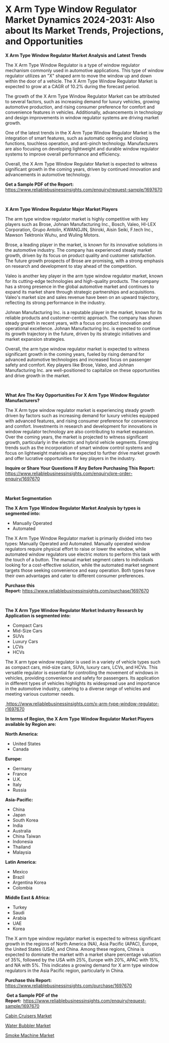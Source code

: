 <p><h1>X Arm Type Window Regulator Market Dynamics 2024-2031: Also about Its Market Trends, Projections, and Opportunities</h1></p><p><strong>X Arm Type Window Regulator Market Analysis and Latest Trends</strong></p>
<p><p>The X Arm Type Window Regulator is a type of window regulator mechanism commonly used in automotive applications. This type of window regulator utilizes an "X" shaped arm to move the window up and down within the door of a vehicle. The X Arm Type Window Regulator Market is expected to grow at a CAGR of 10.2% during the forecast period.</p><p>The growth of the X Arm Type Window Regulator Market can be attributed to several factors, such as increasing demand for luxury vehicles, growing automotive production, and rising consumer preference for comfort and convenience features in vehicles. Additionally, advancements in technology and design improvements in window regulator systems are driving market growth.</p><p>One of the latest trends in the X Arm Type Window Regulator Market is the integration of smart features, such as automatic opening and closing functions, touchless operation, and anti-pinch technology. Manufacturers are also focusing on developing lightweight and durable window regulator systems to improve overall performance and efficiency.</p><p>Overall, the X Arm Type Window Regulator Market is expected to witness significant growth in the coming years, driven by continued innovation and advancements in automotive technology.</p></p>
<p><strong>Get a Sample PDF of the Report:&nbsp;</strong> <a href="https://www.reliablebusinessinsights.com/enquiry/request-sample/1697670">https://www.reliablebusinessinsights.com/enquiry/request-sample/1697670</a></p>
<p>&nbsp;</p>
<p><strong>X Arm Type Window Regulator Major Market Players</strong></p>
<p><p>The arm type window regulator market is highly competitive with key players such as Brose, Johnan Manufacturing Inc., Bosch, Valeo, HI-LEX Corporation, Grupo Antolin, KWANGJIN, Shiroki, Aisin Seiki, F.tech Inc., Mawson Tektronix Wuhu, and Wuling Motors. </p><p>Brose, a leading player in the market, is known for its innovative solutions in the automotive industry. The company has experienced steady market growth, driven by its focus on product quality and customer satisfaction. The future growth prospects of Brose are promising, with a strong emphasis on research and development to stay ahead of the competition. </p><p>Valeo is another key player in the arm type window regulator market, known for its cutting-edge technologies and high-quality products. The company has a strong presence in the global automotive market and continues to expand its market share through strategic partnerships and acquisitions. Valeo's market size and sales revenue have been on an upward trajectory, reflecting its strong performance in the industry. </p><p>Johnan Manufacturing Inc. is a reputable player in the market, known for its reliable products and customer-centric approach. The company has shown steady growth in recent years, with a focus on product innovation and operational excellence. Johnan Manufacturing Inc. is expected to continue its growth trajectory in the future, driven by its strategic initiatives and market expansion strategies. </p><p>Overall, the arm type window regulator market is expected to witness significant growth in the coming years, fueled by rising demand for advanced automotive technologies and increased focus on passenger safety and comfort. Key players like Brose, Valeo, and Johnan Manufacturing Inc. are well-positioned to capitalize on these opportunities and drive growth in the market.</p></p>
<p>&nbsp;</p>
<p><strong>What Are The Key Opportunities For X Arm Type Window Regulator Manufacturers?</strong></p>
<p><p>The X Arm type window regulator market is experiencing steady growth driven by factors such as increasing demand for luxury vehicles equipped with advanced features, and rising consumer preference for convenience and comfort. Investments in research and development for innovations in window regulator technology are also contributing to market expansion. Over the coming years, the market is projected to witness significant growth, particularly in the electric and hybrid vehicle segments. Emerging trends such as the incorporation of smart window control systems and focus on lightweight materials are expected to further drive market growth and offer lucrative opportunities for key players in the industry.</p></p>
<p><strong>Inquire or Share Your Questions If Any Before Purchasing This Report:</strong> <a href="https://www.reliablebusinessinsights.com/enquiry/pre-order-enquiry/1697670">https://www.reliablebusinessinsights.com/enquiry/pre-order-enquiry/1697670</a></p>
<p>&nbsp;</p>
<p><strong>Market Segmentation</strong></p>
<p><strong>The X Arm Type Window Regulator Market Analysis by types is segmented into:</strong></p>
<p><ul><li>Manually Operated</li><li>Automated</li></ul></p>
<p><p>The X Arm Type Window Regulator market is primarily divided into two types: Manually Operated and Automated. Manually operated window regulators require physical effort to raise or lower the window, while automated window regulators use electric motors to perform this task with the touch of a button. The manual market segment caters to individuals looking for a cost-effective solution, while the automated market segment targets those seeking convenience and easy operation. Both types have their own advantages and cater to different consumer preferences.</p></p>
<p><strong>Purchase this Report:&nbsp;</strong><a href="https://www.reliablebusinessinsights.com/purchase/1697670">https://www.reliablebusinessinsights.com/purchase/1697670</a></p>
<p>&nbsp;</p>
<p><strong>The X Arm Type Window Regulator Market Industry Research by Application is segmented into:</strong></p>
<p><ul><li>Compact Cars</li><li>Mid-Size Cars</li><li>SUVs</li><li>Luxury Cars</li><li>LCVs</li><li>HCVs</li></ul></p>
<p><p>The X arm type window regulator is used in a variety of vehicle types such as compact cars, mid-size cars, SUVs, luxury cars, LCVs, and HCVs. This versatile regulator is essential for controlling the movement of windows in vehicles, providing convenience and safety for passengers. Its application in different types of vehicles highlights its widespread use and importance in the automotive industry, catering to a diverse range of vehicles and meeting various customer needs.</p></p>
<p><a href="https://www.reliablebusinessinsights.com/x-arm-type-window-regulator-r1697670">&nbsp;https://www.reliablebusinessinsights.com/x-arm-type-window-regulator-r1697670</a></p>
<p><strong>In terms of Region, the X Arm Type Window Regulator Market Players available by Region are:</strong></p>
<p>
    <p> <strong> North America: </strong>
        <ul>
            <li>United States</li>
            <li>Canada</li>
        </ul>
        </p> 
    <p> <strong> Europe: </strong>
        <ul>
            <li>Germany</li>
            <li>France</li>
            <li>U.K.</li>
            <li>Italy</li>
            <li>Russia</li>
        </ul>
        </p> 
    <p> <strong> Asia-Pacific: </strong>
        <ul>
            <li>China</li>
            <li>Japan</li>
            <li>South Korea</li>
            <li>India</li>
            <li>Australia</li>
            <li>China Taiwan</li>
            <li>Indonesia</li>
            <li>Thailand</li>
            <li>Malaysia</li>
        </ul>
        </p> 
    <p> <strong> Latin America: </strong>
        <ul>
            <li>Mexico</li>
            <li>Brazil</li>
            <li>Argentina Korea</li>
            <li>Colombia</li>
        </ul>
        </p> 
    <p> <strong> Middle East & Africa: </strong>
        <ul>
            <li>Turkey</li>
            <li>Saudi</li>
            <li>Arabia</li>
            <li>UAE</li>
            <li>Korea</li>
        </ul>
    </p>
    </p>
<p><p>The X arm type window regulator market is expected to witness significant growth in the regions of North America (NA), Asia Pacific (APAC), Europe, the United States (USA), and China. Among these regions, China is expected to dominate the market with a market share percentage valuation of 35%, followed by the USA with 25%, Europe with 20%, APAC with 15%, and NA with 5%. This indicates a growing demand for X arm type window regulators in the Asia Pacific region, particularly in China.</p></p>
<p><strong>Purchase this Report: </strong><a href="https://www.reliablebusinessinsights.com/purchase/1697670">https://www.reliablebusinessinsights.com/purchase/1697670</a></p>
<p>&nbsp;<strong>Get a Sample PDF of the Report:&nbsp;&nbsp;</strong><a href="https://www.reliablebusinessinsights.com/enquiry/request-sample/1697670">https://www.reliablebusinessinsights.com/enquiry/request-sample/1697670</a></p>
<p><strong></strong></p>
<p><p><a href="https://medium.com/@philipwolf32/cabin-cruisers-market-emerging-trends-and-future-prospects-for-period-from-2024-to-2031-afa54a7559eb">Cabin Cruisers Market</a></p><p><a href="https://medium.com/@bartlakin73/global-water-bubbler-market-focus-on-product-type-outdoor-water-bubbler-indoor-water-bubbler-20e853480630">Water Bubbler Market</a></p><p><a href="https://medium.com/@yeie266/smoke-machine-industry-analysis-report-its-market-size-growing-with-a-cagr-of-7-2-40697b7cec78">Smoke Machine Market</a></p></p>